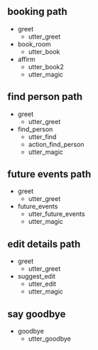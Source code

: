 ## booking path
* greet
  - utter_greet
* book_room
  - utter_book
* affirm
  - utter_book2
  - utter_magic

## find person path
* greet
  - utter_greet
* find_person
  - utter_find
  - action_find_person
  - utter_magic

## future events path
* greet
  - utter_greet
* future_events
  - utter_future_events
  - utter_magic

## edit details path
* greet
  - utter_greet
* suggest_edit
  - utter_edit
  - utter_magic

## say goodbye
* goodbye
  - utter_goodbye

